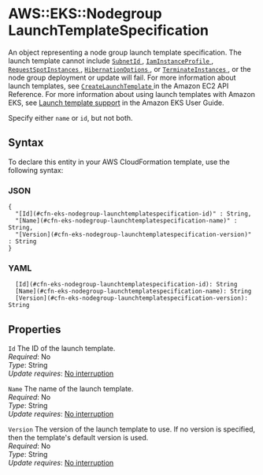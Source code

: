 # AWS::EKS::Nodegroup LaunchTemplateSpecification<a name="aws-properties-eks-nodegroup-launchtemplatespecification"></a>

An object representing a node group launch template specification\. The launch template cannot include [ `SubnetId` ](https://docs.aws.amazon.com/AWSEC2/latest/APIReference/API_CreateNetworkInterface.html), [ `IamInstanceProfile` ](https://docs.aws.amazon.com/AWSEC2/latest/APIReference/API_IamInstanceProfile.html), [ `RequestSpotInstances` ](https://docs.aws.amazon.com/AWSEC2/latest/APIReference/API_RequestSpotInstances.html), [ `HibernationOptions` ](https://docs.aws.amazon.com/AWSEC2/latest/APIReference/API_HibernationOptionsRequest.html), or [ `TerminateInstances` ](https://docs.aws.amazon.com/AWSEC2/latest/APIReference/API_TerminateInstances.html), or the node group deployment or update will fail\. For more information about launch templates, see [ `CreateLaunchTemplate` ](https://docs.aws.amazon.com/AWSEC2/latest/APIReference/API_CreateLaunchTemplate.html) in the Amazon EC2 API Reference\. For more information about using launch templates with Amazon EKS, see [Launch template support](https://docs.aws.amazon.com/eks/latest/userguide/launch-templates.html) in the Amazon EKS User Guide\.

Specify either `name` or `id`, but not both\.

## Syntax<a name="aws-properties-eks-nodegroup-launchtemplatespecification-syntax"></a>

To declare this entity in your AWS CloudFormation template, use the following syntax:

### JSON<a name="aws-properties-eks-nodegroup-launchtemplatespecification-syntax.json"></a>

```
{
  "[Id](#cfn-eks-nodegroup-launchtemplatespecification-id)" : String,
  "[Name](#cfn-eks-nodegroup-launchtemplatespecification-name)" : String,
  "[Version](#cfn-eks-nodegroup-launchtemplatespecification-version)" : String
}
```

### YAML<a name="aws-properties-eks-nodegroup-launchtemplatespecification-syntax.yaml"></a>

```
  [Id](#cfn-eks-nodegroup-launchtemplatespecification-id): String
  [Name](#cfn-eks-nodegroup-launchtemplatespecification-name): String
  [Version](#cfn-eks-nodegroup-launchtemplatespecification-version): String
```

## Properties<a name="aws-properties-eks-nodegroup-launchtemplatespecification-properties"></a>

`Id`  <a name="cfn-eks-nodegroup-launchtemplatespecification-id"></a>
The ID of the launch template\.  
*Required*: No  
*Type*: String  
*Update requires*: [No interruption](https://docs.aws.amazon.com/AWSCloudFormation/latest/UserGuide/using-cfn-updating-stacks-update-behaviors.html#update-no-interrupt)

`Name`  <a name="cfn-eks-nodegroup-launchtemplatespecification-name"></a>
The name of the launch template\.  
*Required*: No  
*Type*: String  
*Update requires*: [No interruption](https://docs.aws.amazon.com/AWSCloudFormation/latest/UserGuide/using-cfn-updating-stacks-update-behaviors.html#update-no-interrupt)

`Version`  <a name="cfn-eks-nodegroup-launchtemplatespecification-version"></a>
The version of the launch template to use\. If no version is specified, then the template's default version is used\.  
*Required*: No  
*Type*: String  
*Update requires*: [No interruption](https://docs.aws.amazon.com/AWSCloudFormation/latest/UserGuide/using-cfn-updating-stacks-update-behaviors.html#update-no-interrupt)